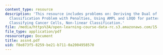 ```yaml
---
content_type: resource
description: 'This resource includes problems on: Deriving the Dual of the Linear
  Classification Problem with Penalties, Using AMPL and LOQO for pattern classification,
  Classifying Cancer Cells, Non-linear Classification.'
file: /media/https%3A/open-learning-course-data-rc.s3.amazonaws.com/15-094j-systems-optimization-models-and-computation-sma-5223-spring-2004/f8e873f58259be21b7110a2004958570_assn4.pdf
file_type: application/pdf
resourcetype: Document
title: assn4.pdf
uid: f8e873f5-8259-be21-b711-0a2004958570
---
```

